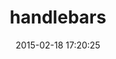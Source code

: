---
layout: post
title:  "handlebars"
repo:   "cowboyd/handlebars.rb"
date:   2015-02-18 17:20:25
gemurl: http://github.com/cowboyd/handlebars.rb
---